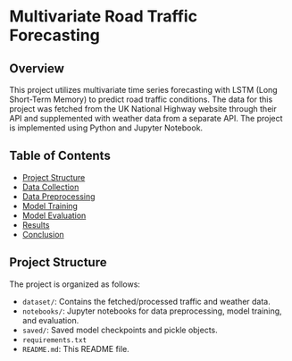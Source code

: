 # Multivariate Road Traffic Forecasting

## Overview

This project utilizes multivariate time series forecasting with LSTM (Long Short-Term Memory) to predict road traffic conditions. The data for this project was fetched from the UK National Highway website through their API and supplemented with weather data from a separate API. The project is implemented using Python and Jupyter Notebook.

## Table of Contents

- [Project Structure](#project-structure)
- [Data Collection](#data-collection)
- [Data Preprocessing](#data-preprocessing)
- [Model Training](#model-training)
- [Model Evaluation](#model-evaluation)
- [Results](#results)
- [Conclusion](#conclusion)

## Project Structure

The project is organized as follows:

- `dataset/`: Contains the fetched/processed traffic and weather data.
- `notebooks/`: Jupyter notebooks for data preprocessing, model training, and evaluation.
- `saved/`: Saved model checkpoints and pickle objects.
- `requirements.txt`
- `README.md`: This README file.
